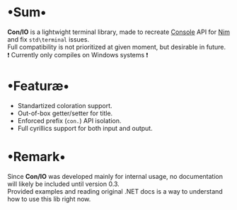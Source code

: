 # •Sum•
__Con/IO__ is a lightwight terminal library, made to recreate [Console](https://docs.microsoft.com/ru-ru/dotnet/api/system.console) API for [Nim](https://nim-lang.org/) and fix `std\terminal` issues.  
Full compatibility is not prioritized at given moment, but desirable in future.  
❗ Currently only compiles on Windows systems ❗

# •Featuræ•
* Standartized coloration support.
* Out-of-box getter/setter for title.
* Enforced prefix (`con.`) API isolation.
* Full cyrillics support for both input and output.

# •Remark•
Since __Con/IO__ was developed mainly for internal usage, no documentation will likely be included until version 0.3.  
Provided examples and reading original .NET docs is a way to understand how to use this lib right now.
